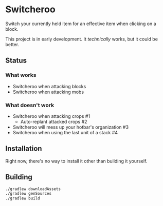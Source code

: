 # Switcheroo

Switch your currently held item for an effective item when clicking on a block.

This project is in early development. It *technically* works, but it could be better.

## Status

### What works

* Switcheroo when attacking blocks
* Switcheroo when attacking mobs

### What doesn't work

* Switcheroo when attacking crops #1
  * Auto-replant attacked crops #2
* Switcheroo will mess up your hotbar's organization #3
* Switcheroo when using the last unit of a stack #4

## Installation

Right now, there's no way to install it other than building it yourself.

## Building

```bash
./gradlew downloadAssets
./gradlew genSources
./gradlew build
```
